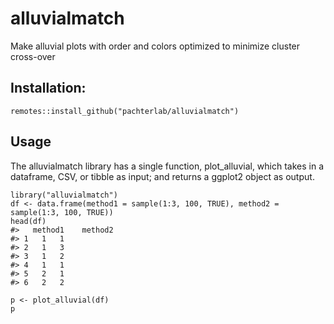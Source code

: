 # alluvialmatch
Make alluvial plots with order and colors optimized to minimize cluster cross-over

## Installation: 
`remotes::install_github("pachterlab/alluvialmatch")`

## Usage
The alluvialmatch library has a single function, plot_alluvial, which takes in a dataframe, CSV, or tibble as input; and returns a ggplot2 object as output.
```
library("alluvialmatch")
df <- data.frame(method1 = sample(1:3, 100, TRUE), method2 = sample(1:3, 100, TRUE))
head(df)
#>   method1    method2
#> 1   1   1
#> 2   1   3
#> 3   1   2
#> 4   1   1
#> 5   2   1
#> 6   2   2

p <- plot_alluvial(df)
p
```
